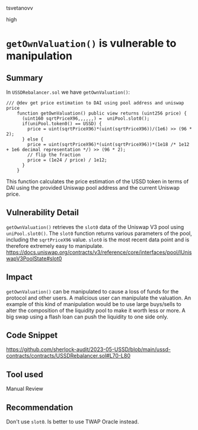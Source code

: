 tsvetanovv

high

# `getOwnValuation()` is vulnerable to manipulation

## Summary
In `USSDRebalancer.sol` we have `getOwnValuation()`:
```solidity
/// @dev get price estimation to DAI using pool address and uniswap price
    function getOwnValuation() public view returns (uint256 price) {
      (uint160 sqrtPriceX96,,,,,,) =  uniPool.slot0();
      if(uniPool.token0() == USSD) {
        price = uint(sqrtPriceX96)*(uint(sqrtPriceX96))/(1e6) >> (96 * 2);
      } else {
        price = uint(sqrtPriceX96)*(uint(sqrtPriceX96))*(1e18 /* 1e12 + 1e6 decimal representation */) >> (96 * 2);
        // flip the fraction
        price = (1e24 / price) / 1e12;
      }
    }
```
This function calculates the price estimation of the USSD token in terms of DAI using the provided Uniswap pool address and the current Uniswap price.

## Vulnerability Detail
`getOwnValuation()` retrieves the `slot0` data of the Uniswap V3 pool using `uniPool.slot0()`. The `slot0` function returns various parameters of the pool, including the `sqrtPriceX96` value.
`slot0` is the most recent data point and is therefore extremely easy to manipulate.
https://docs.uniswap.org/contracts/v3/reference/core/interfaces/pool/IUniswapV3PoolState#slot0

## Impact

`getOwnValuation()` can be manipulated to cause a loss of funds for the protocol and other users. A malicious user can manipulate the valuation. An example of this kind of manipulation would be to use large buys/sells to alter the composition of the liquidity pool to make it worth less or more.
A big swap using a flash loan can push the liquidity to one side only.

## Code Snippet

https://github.com/sherlock-audit/2023-05-USSD/blob/main/ussd-contracts/contracts/USSDRebalancer.sol#L70-L80

## Tool used

Manual Review

## Recommendation

Don't use `slot0`. Is better to use TWAP Oracle instead.